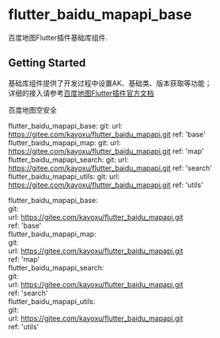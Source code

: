 # flutter_baidu_mapapi_base

<!-- A Flutter plugin for BaiduMap_Base. -->
百度地图Flutter插件基础库组件.

## Getting Started

基础库组件提供了开发过程中设置AK、基础类、版本获取等功能；  
详细的接入请参考[百度地图Flutter插件官方文档](https://lbsyun.baidu.com/index.php?title=flutter/loc)

百度地图空安全



  flutter_baidu_mapapi_base:
    git:
      url: https://gitee.com/kayoxu/flutter_baidu_mapapi.git
      ref: 'base'
  flutter_baidu_mapapi_map:
    git:
      url: https://gitee.com/kayoxu/flutter_baidu_mapapi.git
      ref: 'map'
  flutter_baidu_mapapi_search:
    git:
      url: https://gitee.com/kayoxu/flutter_baidu_mapapi.git
      ref: 'search'
  flutter_baidu_mapapi_utils:
    git:
      url: https://gitee.com/kayoxu/flutter_baidu_mapapi.git
      ref: 'utils'

 
  flutter_baidu_mapapi_base:    
    git:  
      url: https://gitee.com/kayoxu/flutter_baidu_mapapi.git  
      ref: 'base'  
  flutter_baidu_mapapi_map:  
    git:  
      url: https://gitee.com/kayoxu/flutter_baidu_mapapi.git  
      ref: 'map'  
  flutter_baidu_mapapi_search:  
    git:  
      url: https://gitee.com/kayoxu/flutter_baidu_mapapi.git  
      ref: 'search'  
  flutter_baidu_mapapi_utils:  
    git:  
      url: https://gitee.com/kayoxu/flutter_baidu_mapapi.git  
      ref: 'utils'  
